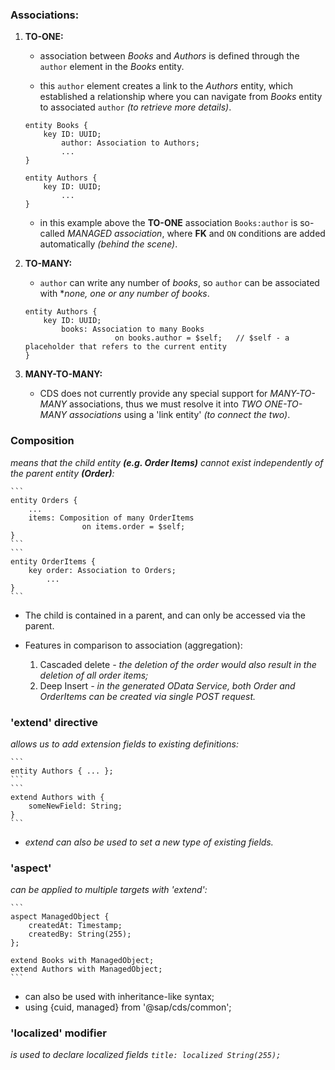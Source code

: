 ### Associations:

1) **TO-ONE:** 
    
    - association between *Books* and *Authors* is defined through the `author` element in the *Books* entity.
    
    - this `author` element creates a link to the *Authors* entity, which established a relationship where you can navigate from *Books* entity to associated `author` *(to retrieve more details)*.

    ```
    entity Books {
        key ID: UUID;
            author: Association to Authors;
            ...
    }
    ```
    ```
    entity Authors {
        key ID: UUID;
            ...
    }
    ```

    * in this example above the **TO-ONE** association `Books:author` is so-called *MANAGED association*, where **FK** and `ON` conditions are added automatically *(behind the scene)*.

2) **TO-MANY:**
    
    - `author` can write any number of *books*, so `author` can be associated with **none, one or any number of books*.

    ```
    entity Authors {
        key ID: UUID;
            books: Association to many Books 
                        on books.author = $self;   // $self - a placeholder that refers to the current entity
    }
    ```

3) **MANY-TO-MANY:**

    - CDS does not currently provide any special support for *MANY-TO-MANY* associations, thus we must resolve it into *TWO ONE-TO-MANY associations* using a 'link entity' *(to connect the two)*.

### Composition 
*means that the child entity **(e.g. Order Items)** cannot exist independently of the parent entity **(Order)**:*

    ```
    entity Orders {
        ...
        items: Composition of many OrderItems
                    on items.order = $self;
    }
    ```
    ```
    entity OrderItems {
        key order: Association to Orders;
            ...
    }
    ```

* The child is contained in a parent, and can only be accessed via the parent.

* Features in comparison to association (aggregation):
    1. Cascaded delete *- the deletion of the order would also result in the deletion of all order items;*
    2. Deep Insert *- in the generated OData Service, both Order and OrderItems can be created via single POST request.*

### 'extend' directive 
*allows us to add extension fields to existing definitions:*

    ```
    entity Authors { ... };
    ```
    ```
    extend Authors with {
        someNewField: String;
    }
    ```

* *extend can also be used to set a new type of existing fields.*

### 'aspect' 
*can be applied to multiple targets with 'extend':*

    ```
    aspect ManagedObject {
        createdAt: Timestamp;
        createdBy: String(255);
    };

    extend Books with ManagedObject;
    extend Authors with ManagedObject;
    ```

* can also be used with inheritance-like syntax;
* using {cuid, managed} from '@sap/cds/common';

### 'localized' modifier 
*is used to declare localized fields `title: localized String(255);`*